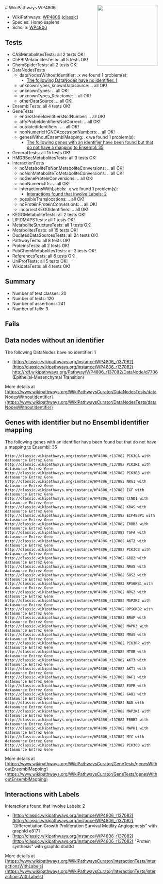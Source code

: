 <img style="float: right; width: 200px" src="https://upload.wikimedia.org/wikipedia/commons/thumb/8/83/Wplogo_with_text_500.png/640px-Wplogo_with_text_500.png" />
# WikiPathways WP4806

* WikiPathways: [WP4806](https://wikipathways.org/pathways/WP4806) ([classic](https://classic.wikipathways.org/instance/WP4806))
* Species: Homo sapiens
* Scholia: [WP4806](https://scholia.toolforge.org/wikipathways/WP4806)
## Tests
* CASMetabolitesTests: all 2 tests OK!
* ChEBIMetabolitesTests: all 5 tests OK!
* ChemSpiderTests: all 2 tests OK!
* DataNodesTests
    * dataNodesWithoutIdentifier: .x we found 1 problem(s):
        * [The following DataNodes have no identifier: 1](#d2d32fa0)
    * unknownTypes_knownDatasource: .. all OK!
    * unknownTypes: .. all OK!
    * unknownTypes_Reactome: .. all OK!
    * otherDataSource: .. all OK!
* EnsemblTests: all 4 tests OK!
* GeneTests
    * entrezGeneIdentifiersNotNumber: .. all OK!
    * affyProbeIdentifiersNotCorrect: .. all OK!
    * outdatedIdentifiers: .... all OK!
    * nonNumericHGNCAccessionNumbers: .. all OK!
    * genesWithoutEnsemblMapping: .x we found 1 problem(s):
        * [The following genes with an identifier have been found but that do not have a mapping to Ensembl: 35](#c4e54350)
* GeneralTests: all 15 tests OK!
* HMDBSecMetabolitesTests: all 3 tests OK!
* InteractionTests
    * noMetaboliteToNonMetaboliteConversions: .. all OK!
    * noNonMetaboliteToMetaboliteConversions: .. all OK!
    * noGeneProteinConversions: .. all OK!
    * nonNumericIDs: .. all OK!
    * interactionsWithLabels: .x we found 1 problem(s):
        * [Interactions found that involve Labels: 2](#630d2679)
    * possibleTranslocations: .. all OK!
    * noProteinProteinConversions: .. all OK!
    * incorrectKEGGIdentifiers: .. all OK!
* KEGGMetaboliteTests: all 2 tests OK!
* LIPIDMAPSTests: all 1 tests OK!
* MetaboliteStructureTests: all 1 tests OK!
* MetabolitesTests: all 15 tests OK!
* OudatedDataSourcesTests: all 24 tests OK!
* PathwayTests: all 8 tests OK!
* ProteinsTests: all 2 tests OK!
* PubChemMetabolitesTests: all 3 tests OK!
* ReferencesTests: all 6 tests OK!
* UniProtTests: all 5 tests OK!
* WikidataTests: all 4 tests OK!


## Summary

* Number of test classes: 20
* Number of tests: 120
* Number of assertions: 241
* Number of fails: 3

## Fails

<a name="d2d32fa0" />

## Data nodes without an identifier

The following DataNodes have no identifier: 1

* [http://classic.wikipathways.org/instance/WP4806_r137082](http://classic.wikipathways.org/instance/WP4806_r137082) http://rdf.wikipathways.org/Pathway/WP4806_r137082/DataNode/d7706 (Epithelial-Mesenchymal Transition)


More details at [https://www.wikipathways.org/WikiPathwaysCurator/DataNodesTests/dataNodesWithoutIdentifier](https://www.wikipathways.org/WikiPathwaysCurator/DataNodesTests/dataNodesWithoutIdentifier)

<a name="c4e54350" />

## Genes with identifier but no Ensembl identifier mapping

The following genes with an identifier have been found but that do not have a mapping to Ensembl: 35
```
http://classic.wikipathways.org/instance/WP4806_r137082 PIK3CA with datasource Entrez Gene
http://classic.wikipathways.org/instance/WP4806_r137082 PIK3R1 with datasource Entrez Gene
http://classic.wikipathways.org/instance/WP4806_r137082 PIK3R3 with datasource Entrez Gene
http://classic.wikipathways.org/instance/WP4806_r137082 NRG1 with datasource Entrez Gene
http://classic.wikipathways.org/instance/WP4806_r137082 EGF with datasource Entrez Gene
http://classic.wikipathways.org/instance/WP4806_r137082 CCND1 with datasource Entrez Gene
http://classic.wikipathways.org/instance/WP4806_r137082 KRAS with datasource Entrez Gene
http://classic.wikipathways.org/instance/WP4806_r137082 EIF4EBP1 with datasource Entrez Gene
http://classic.wikipathways.org/instance/WP4806_r137082 ERBB3 with datasource Entrez Gene
http://classic.wikipathways.org/instance/WP4806_r137082 TGFA with datasource Entrez Gene
http://classic.wikipathways.org/instance/WP4806_r137082 AKT2 with datasource Entrez Gene
http://classic.wikipathways.org/instance/WP4806_r137082 PIK3CB with datasource Entrez Gene
http://classic.wikipathways.org/instance/WP4806_r137082 GRB2 with datasource Entrez Gene
http://classic.wikipathways.org/instance/WP4806_r137082 NRAS with datasource Entrez Gene
http://classic.wikipathways.org/instance/WP4806_r137082 SOS2 with datasource Entrez Gene
http://classic.wikipathways.org/instance/WP4806_r137082 RPS6KB1 with datasource Entrez Gene
http://classic.wikipathways.org/instance/WP4806_r137082 NRG2 with datasource Entrez Gene
http://classic.wikipathways.org/instance/WP4806_r137082 MAP2K2 with datasource Entrez Gene
http://classic.wikipathways.org/instance/WP4806_r137082 RPS6KB2 with datasource Entrez Gene
http://classic.wikipathways.org/instance/WP4806_r137082 BRAF with datasource Entrez Gene
http://classic.wikipathways.org/instance/WP4806_r137082 MAPK3 with datasource Entrez Gene
http://classic.wikipathways.org/instance/WP4806_r137082 MRAS with datasource Entrez Gene
http://classic.wikipathways.org/instance/WP4806_r137082 PIK3R2 with datasource Entrez Gene
http://classic.wikipathways.org/instance/WP4806_r137082 MTOR with datasource Entrez Gene
http://classic.wikipathways.org/instance/WP4806_r137082 AKT3 with datasource Entrez Gene
http://classic.wikipathways.org/instance/WP4806_r137082 AKT1 with datasource Entrez Gene
http://classic.wikipathways.org/instance/WP4806_r137082 RAF1 with datasource Entrez Gene
http://classic.wikipathways.org/instance/WP4806_r137082 EGFR with datasource Entrez Gene
http://classic.wikipathways.org/instance/WP4806_r137082 GAB1 with datasource Entrez Gene
http://classic.wikipathways.org/instance/WP4806_r137082 BAD with datasource Entrez Gene
http://classic.wikipathways.org/instance/WP4806_r137082 MAP2K1 with datasource Entrez Gene
http://classic.wikipathways.org/instance/WP4806_r137082 ERBB2 with datasource Entrez Gene
http://classic.wikipathways.org/instance/WP4806_r137082 MAPK1 with datasource Entrez Gene
http://classic.wikipathways.org/instance/WP4806_r137082 MYC with datasource Entrez Gene
http://classic.wikipathways.org/instance/WP4806_r137082 PIK3CD with datasource Entrez Gene
```

More details at [https://www.wikipathways.org/WikiPathwaysCurator/GeneTests/genesWithoutEnsemblMapping](https://www.wikipathways.org/WikiPathwaysCurator/GeneTests/genesWithoutEnsemblMapping)

<a name="630d2679" />

## Interactions with Labels

Interactions found that involve Labels: 2

* [http://classic.wikipathways.org/instance/WP4806_r137082](http://classic.wikipathways.org/instance/WP4806_r137082) "Differentiation
Growth
Proliferation
Survival
Motility
Angiogenesis" with graphId e8171
* [http://classic.wikipathways.org/instance/WP4806_r137082](http://classic.wikipathways.org/instance/WP4806_r137082) "Protein 
synthesis" with graphId dbd0d


More details at [https://www.wikipathways.org/WikiPathwaysCurator/InteractionTests/interactionsWithLabels](https://www.wikipathways.org/WikiPathwaysCurator/InteractionTests/interactionsWithLabels)

